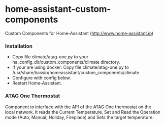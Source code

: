 # home-assistant-custom-components
Custom Components for Home-Assistant (http://www.home-assistant.io)

### Installation
* Copy file climate/atag-one.py to your ha_config_dir/custom_components/climate directory.
* If your are using docker: Copy file climate/atag-one.py to /usr/share/hassio/homeassistant/custom_components/climate
* Configure with config below.
* Restart Home-Assistant.

### ATAG One Thermostat
Component to interface with the API of the ATAG One thermostat on the local network.
It reads the Current Temperature, Set and Read the Operation mode (Auto, Manual, Holiday, Fireplace) and Sets the target temperature.

